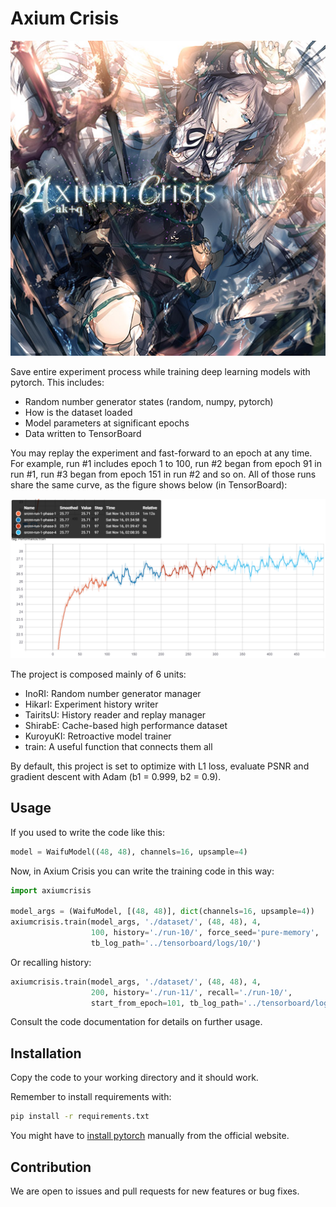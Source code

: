 
# Axium Crisis

![Axium Crisis](./assets/axium-crisis.jpg)

Save entire experiment process while training deep learning models with
pytorch. This includes:

  * Random number generator states (random, numpy, pytorch)
  * How is the dataset loaded
  * Model parameters at significant epochs
  * Data written to TensorBoard

You may replay the experiment and fast-forward to an epoch at any time. For
example, run #1 includes epoch 1 to 100, run #2 began from epoch 91 in run #1,
run #3 began from epoch 151 in run #2 and so on. All of those runs share the
same curve, as the figure shows below (in TensorBoard):

![Same curve](./assets/figure.png)

The project is composed mainly of 6 units:

  * InoRI: Random number generator manager
  * HikarI: Experiment history writer
  * TairitsU: History reader and replay manager
  * ShirabE: Cache-based high performance dataset
  * KuroyuKI: Retroactive model trainer
  * train: A useful function that connects them all

By default, this project is set to optimize with L1 loss, evaluate PSNR and
gradient descent with Adam (b1 = 0.999, b2 = 0.9).

## Usage

If you used to write the code like this:

```python
model = WaifuModel((48, 48), channels=16, upsample=4)
```

Now, in Axium Crisis you can write the training code in this way:

```python
import axiumcrisis

model_args = (WaifuModel, [(48, 48)], dict(channels=16, upsample=4))
axiumcrisis.train(model_args, './dataset/', (48, 48), 4,
                  100, history='./run-10/', force_seed='pure-memory',
                  tb_log_path='../tensorboard/logs/10/')
```

Or recalling history:

```python
axiumcrisis.train(model_args, './dataset/', (48, 48), 4,
                  200, history='./run-11/', recall='./run-10/',
                  start_from_epoch=101, tb_log_path='../tensorboard/logs/11/')
```

Consult the code documentation for details on further usage.

## Installation

Copy the code to your working directory and it should work.

Remember to install requirements with:

```sh
pip install -r requirements.txt
```

You might have to [install pytorch](https://pytorch.org/get-started/locally/)
manually from the official website.

## Contribution

We are open to issues and pull requests for new features or bug fixes.
